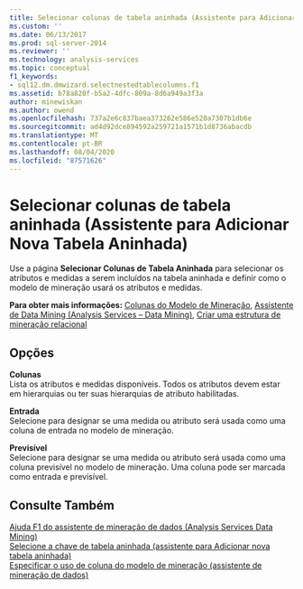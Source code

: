 ```yaml
---
title: Selecionar colunas de tabela aninhada (Assistente para Adicionar nova tabela aninhada) | Microsoft Docs
ms.custom: ''
ms.date: 06/13/2017
ms.prod: sql-server-2014
ms.reviewer: ''
ms.technology: analysis-services
ms.topic: conceptual
f1_keywords:
- sql12.dm.dmwizard.selectnestedtablecolumns.f1
ms.assetid: b78a820f-b5a2-4dfc-809a-8d6a949a3f3a
author: minewiskan
ms.author: owend
ms.openlocfilehash: 737a2e6c837baea373262e586e528a7307b1db6e
ms.sourcegitcommit: ad4d92dce894592a259721a1571b1d8736abacdb
ms.translationtype: MT
ms.contentlocale: pt-BR
ms.lasthandoff: 08/04/2020
ms.locfileid: "87571626"
---
```

# <a name="select-nested-table-columns-add-new-nested-table-wizard"></a>Selecionar colunas de tabela aninhada (Assistente para Adicionar Nova Tabela Aninhada)
  Use a página **Selecionar Colunas de Tabela Aninhada** para selecionar os atributos e medidas a serem incluídos na tabela aninhada e definir como o modelo de mineração usará os atributos e medidas.  
  
 **Para obter mais informações:** [Colunas do Modelo de Mineração](data-mining/mining-model-columns.md), [Assistente de Data Mining &#40;Analysis Services – Data Mining&#41;](data-mining/data-mining-wizard-analysis-services-data-mining.md), [Criar uma estrutura de mineração relacional](data-mining/create-a-relational-mining-structure.md)  
  
## <a name="options"></a>Opções  
 **Colunas**  
 Lista os atributos e medidas disponíveis. Todos os atributos devem estar em hierarquias ou ter suas hierarquias de atributo habilitadas.  
  
 **Entrada**  
 Selecione para designar se uma medida ou atributo será usada como uma coluna de entrada no modelo de mineração.  
  
 **Previsível**  
 Selecione para designar se uma medida ou atributo será usada como uma coluna previsível no modelo de mineração. Uma coluna pode ser marcada como entrada e previsível.  
  
## <a name="see-also"></a>Consulte Também  
 [Ajuda F1 do assistente de mineração de dados &#40;Analysis Services Data Mining&#41;](data-mining-wizard-f1-help-analysis-services-data-mining.md)   
 [Selecione a chave de tabela aninhada &#40;assistente para Adicionar nova tabela aninhada&#41;](select-nested-table-key-add-new-nested-table-wizard.md)   
 [Especificar o uso de coluna do modelo de mineração &#40;assistente de mineração de dados&#41;](specify-mining-model-column-usage-data-mining-wizard.md)  
  
  

